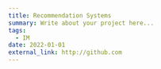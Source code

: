 ```yaml
---
title: Recommendation Systems
summary: Write about your project here...
tags:
  - IM
date: 2022-01-01
external_link: http://github.com
---
```

